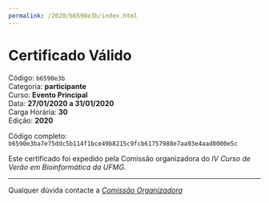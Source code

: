 ```yaml
---
permalink: /2020/b6590e3b/index.html
---
```


# Certificado Válido

Código: `b6590e3b`<br>
Categoria: **participante**<br>
Curso: **Evento Principal**<br>
Data: **27/01/2020 a 31/01/2020**<br>
Carga Horária: **30**<br>
Edição: **2020**<br>


Código completo: `b6590e3ba7e75ddc5b114f1bce49b8215c9fcb61757988e7aa93e4aad8000e5c`


Este certificado foi expedido pela Comissão organizadora do *IV Curso de Verão em Bioinformática da UFMG*.

----

Qualquer dúvida contacte a [_Comissão Organizadora_](<mailto:cursobioinfoufmg@gmail.com$subject=[Certificados]>)

